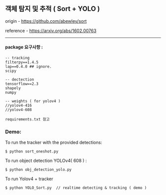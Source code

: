 

## 객체 탐지 및 추적 ( Sort + YOLO )

origin - https://github.com/abewley/sort

reference - https://arxiv.org/abs/1602.00763


-----
#### package 요구사항 :

```
-- tracking
filterpy==1.4.5
lap==0.4.0 ## ignore.
scipy

-- dectection
tensorflow==2.3
shapely
numpy

-- weights ( for yolov4 )
//yolov4-416
//yolov4-608

requirements.txt 참고
```


### Demo:
To run the tracker with the provided detections:
```
$ python sort_oneshot.py
```

To run object detection YOLOv4( 608 ) :
```
$ python obj_detection_yolo.py
```

To run Yolov4 + tracker
```
$ python YOLO_Sort.py  // realtime detecting & tracking ( demo )
```

